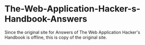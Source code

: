 # The-Web-Application-Hacker-s-Handbook-Answers
Since the original site for Answers of The Web Application Hacker's Handbook is offline, this is copy of the original site. 
